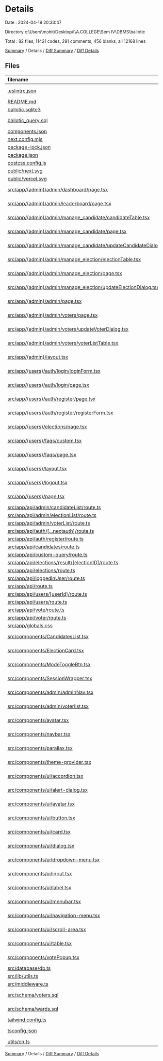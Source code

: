 # Details

Date : 2024-04-19 20:33:47

Directory c:\\Users\\mohit\\Desktop\\I\\A.COLLEGE\\Sem IV\\DBMS\\ballotic

Total : 82 files,  11421 codes, 291 comments, 456 blanks, all 12168 lines

[Summary](results.md) / Details / [Diff Summary](diff.md) / [Diff Details](diff-details.md)

## Files
| filename | language | code | comment | blank | total |
| :--- | :--- | ---: | ---: | ---: | ---: |
| [.eslintrc.json](/.eslintrc.json) | JSON with Comments | 3 | 0 | 1 | 4 |
| [README.md](/README.md) | Markdown | 23 | 0 | 14 | 37 |
| [ballotic.sqlite3](/ballotic.sqlite3) | Database | 0 | 0 | 1 | 1 |
| [ballotic_query.sql](/ballotic_query.sql) | MySQL SQL | 63 | 10 | 31 | 104 |
| [components.json](/components.json) | JSON | 17 | 0 | 0 | 17 |
| [next.config.mjs](/next.config.mjs) | JavaScript | 2 | 1 | 2 | 5 |
| [package-lock.json](/package-lock.json) | JSON | 8,199 | 0 | 1 | 8,200 |
| [package.json](/package.json) | JSON | 61 | 0 | 1 | 62 |
| [postcss.config.js](/postcss.config.js) | JavaScript | 6 | 0 | 1 | 7 |
| [public/next.svg](/public/next.svg) | XML | 1 | 0 | 0 | 1 |
| [public/vercel.svg](/public/vercel.svg) | XML | 1 | 0 | 0 | 1 |
| [src/app/(admin)/admin/dashboard/page.tsx](/src/app/(admin)/admin/dashboard/page.tsx) | TypeScript JSX | 23 | 7 | 4 | 34 |
| [src/app/(admin)/admin/leaderboard/page.tsx](/src/app/(admin)/admin/leaderboard/page.tsx) | TypeScript JSX | 10 | 0 | 0 | 10 |
| [src/app/(admin)/admin/manage_candidate/candidateTable.tsx](/src/app/(admin)/admin/manage_candidate/candidateTable.tsx) | TypeScript JSX | 89 | 6 | 15 | 110 |
| [src/app/(admin)/admin/manage_candidate/page.tsx](/src/app/(admin)/admin/manage_candidate/page.tsx) | TypeScript JSX | 22 | 0 | 2 | 24 |
| [src/app/(admin)/admin/manage_candidate/updateCandidateDialog.tsx](/src/app/(admin)/admin/manage_candidate/updateCandidateDialog.tsx) | TypeScript JSX | 58 | 4 | 10 | 72 |
| [src/app/(admin)/admin/manage_election/electionTable.tsx](/src/app/(admin)/admin/manage_election/electionTable.tsx) | TypeScript JSX | 89 | 5 | 12 | 106 |
| [src/app/(admin)/admin/manage_election/page.tsx](/src/app/(admin)/admin/manage_election/page.tsx) | TypeScript JSX | 22 | 0 | 2 | 24 |
| [src/app/(admin)/admin/manage_election/updateElectionDialog.tsx](/src/app/(admin)/admin/manage_election/updateElectionDialog.tsx) | TypeScript JSX | 59 | 4 | 10 | 73 |
| [src/app/(admin)/admin/page.tsx](/src/app/(admin)/admin/page.tsx) | TypeScript JSX | 14 | 0 | 1 | 15 |
| [src/app/(admin)/admin/voters/page.tsx](/src/app/(admin)/admin/voters/page.tsx) | TypeScript JSX | 23 | 0 | 2 | 25 |
| [src/app/(admin)/admin/voters/updateVoterDialog.tsx](/src/app/(admin)/admin/voters/updateVoterDialog.tsx) | TypeScript JSX | 59 | 4 | 10 | 73 |
| [src/app/(admin)/admin/voters/voterListTable.tsx](/src/app/(admin)/admin/voters/voterListTable.tsx) | TypeScript JSX | 99 | 2 | 6 | 107 |
| [src/app/(admin)/layout.tsx](/src/app/(admin)/layout.tsx) | TypeScript JSX | 34 | 1 | 4 | 39 |
| [src/app/(users)/auth/login/loginForm.tsx](/src/app/(users)/auth/login/loginForm.tsx) | TypeScript JSX | 43 | 2 | 7 | 52 |
| [src/app/(users)/auth/login/page.tsx](/src/app/(users)/auth/login/page.tsx) | TypeScript JSX | 18 | 0 | 1 | 19 |
| [src/app/(users)/auth/register/page.tsx](/src/app/(users)/auth/register/page.tsx) | TypeScript JSX | 17 | 1 | 8 | 26 |
| [src/app/(users)/auth/register/registerForm.tsx](/src/app/(users)/auth/register/registerForm.tsx) | TypeScript JSX | 43 | 3 | 6 | 52 |
| [src/app/(users)/elections/page.tsx](/src/app/(users)/elections/page.tsx) | TypeScript JSX | 10 | 9 | 1 | 20 |
| [src/app/(users)/faqs/custom.tsx](/src/app/(users)/faqs/custom.tsx) | TypeScript JSX | 72 | 47 | 9 | 128 |
| [src/app/(users)/faqs/page.tsx](/src/app/(users)/faqs/page.tsx) | TypeScript JSX | 33 | 10 | 8 | 51 |
| [src/app/(users)/layout.tsx](/src/app/(users)/layout.tsx) | TypeScript JSX | 32 | 1 | 4 | 37 |
| [src/app/(users)/logout.tsx](/src/app/(users)/logout.tsx) | TypeScript JSX | 14 | 0 | 2 | 16 |
| [src/app/(users)/page.tsx](/src/app/(users)/page.tsx) | TypeScript JSX | 18 | 0 | 4 | 22 |
| [src/app/api/admin/candidateList/route.ts](/src/app/api/admin/candidateList/route.ts) | TypeScript | 33 | 5 | 4 | 42 |
| [src/app/api/admin/electionList/route.ts](/src/app/api/admin/electionList/route.ts) | TypeScript | 38 | 3 | 4 | 45 |
| [src/app/api/admin/voterList/route.ts](/src/app/api/admin/voterList/route.ts) | TypeScript | 35 | 3 | 5 | 43 |
| [src/app/api/auth/[...nextauth]/route.ts](/src/app/api/auth/%5B...nextauth%5D/route.ts) | TypeScript | 71 | 14 | 9 | 94 |
| [src/app/api/auth/register/route.ts](/src/app/api/auth/register/route.ts) | TypeScript | 14 | 3 | 3 | 20 |
| [src/app/api/candidates/route.ts](/src/app/api/candidates/route.ts) | TypeScript | 11 | 7 | 4 | 22 |
| [src/app/api/custom-query/route.ts](/src/app/api/custom-query/route.ts) | TypeScript | 10 | 1 | 2 | 13 |
| [src/app/api/elections/result/[electionID]/route.ts](/src/app/api/elections/result/%5BelectionID%5D/route.ts) | TypeScript | 17 | 3 | 3 | 23 |
| [src/app/api/elections/route.ts](/src/app/api/elections/route.ts) | TypeScript | 25 | 4 | 5 | 34 |
| [src/app/api/loggedinUser/route.ts](/src/app/api/loggedinUser/route.ts) | TypeScript | 14 | 1 | 2 | 17 |
| [src/app/api/route.ts](/src/app/api/route.ts) | TypeScript | 13 | 0 | 4 | 17 |
| [src/app/api/users/[userId]/route.ts](/src/app/api/users/%5BuserId%5D/route.ts) | TypeScript | 54 | 0 | 2 | 56 |
| [src/app/api/users/route.ts](/src/app/api/users/route.ts) | TypeScript | 50 | 0 | 2 | 52 |
| [src/app/api/vote/route.ts](/src/app/api/vote/route.ts) | TypeScript | 15 | 8 | 3 | 26 |
| [src/app/api/voter/route.ts](/src/app/api/voter/route.ts) | TypeScript | 11 | 0 | 2 | 13 |
| [src/app/globals.css](/src/app/globals.css) | CSS | 68 | 67 | 12 | 147 |
| [src/components/CandidatesList.tsx](/src/components/CandidatesList.tsx) | TypeScript JSX | 34 | 1 | 3 | 38 |
| [src/components/ElectionCard.tsx](/src/components/ElectionCard.tsx) | TypeScript JSX | 53 | 3 | 8 | 64 |
| [src/components/ModeToggleBtn.tsx](/src/components/ModeToggleBtn.tsx) | TypeScript JSX | 36 | 0 | 5 | 41 |
| [src/components/SessionWrapper.tsx](/src/components/SessionWrapper.tsx) | TypeScript JSX | 10 | 0 | 2 | 12 |
| [src/components/admin/adminNav.tsx](/src/components/admin/adminNav.tsx) | TypeScript JSX | 34 | 14 | 2 | 50 |
| [src/components/admin/voterlist.tsx](/src/components/admin/voterlist.tsx) | TypeScript JSX | 18 | 0 | 4 | 22 |
| [src/components/avatar.tsx](/src/components/avatar.tsx) | TypeScript JSX | 18 | 1 | 6 | 25 |
| [src/components/navbar.tsx](/src/components/navbar.tsx) | TypeScript JSX | 34 | 5 | 3 | 42 |
| [src/components/parallax.tsx](/src/components/parallax.tsx) | TypeScript JSX | 10 | 0 | 3 | 13 |
| [src/components/theme-provider.tsx](/src/components/theme-provider.tsx) | TypeScript JSX | 7 | 0 | 3 | 10 |
| [src/components/ui/accordion.tsx](/src/components/ui/accordion.tsx) | TypeScript JSX | 50 | 0 | 8 | 58 |
| [src/components/ui/alert-dialog.tsx](/src/components/ui/alert-dialog.tsx) | TypeScript JSX | 127 | 0 | 15 | 142 |
| [src/components/ui/avatar.tsx](/src/components/ui/avatar.tsx) | TypeScript JSX | 44 | 0 | 7 | 51 |
| [src/components/ui/button.tsx](/src/components/ui/button.tsx) | TypeScript JSX | 52 | 0 | 6 | 58 |
| [src/components/ui/card.tsx](/src/components/ui/card.tsx) | TypeScript JSX | 68 | 0 | 9 | 77 |
| [src/components/ui/dialog.tsx](/src/components/ui/dialog.tsx) | TypeScript JSX | 109 | 0 | 14 | 123 |
| [src/components/ui/dropdown-menu.tsx](/src/components/ui/dropdown-menu.tsx) | TypeScript JSX | 187 | 0 | 19 | 206 |
| [src/components/ui/input.tsx](/src/components/ui/input.tsx) | TypeScript JSX | 21 | 0 | 5 | 26 |
| [src/components/ui/label.tsx](/src/components/ui/label.tsx) | TypeScript JSX | 21 | 0 | 6 | 27 |
| [src/components/ui/menubar.tsx](/src/components/ui/menubar.tsx) | TypeScript JSX | 221 | 0 | 20 | 241 |
| [src/components/ui/navigation-menu.tsx](/src/components/ui/navigation-menu.tsx) | TypeScript JSX | 117 | 0 | 12 | 129 |
| [src/components/ui/scroll-area.tsx](/src/components/ui/scroll-area.tsx) | TypeScript JSX | 43 | 0 | 6 | 49 |
| [src/components/ui/table.tsx](/src/components/ui/table.tsx) | TypeScript JSX | 110 | 0 | 11 | 121 |
| [src/components/votePopup.tsx](/src/components/votePopup.tsx) | TypeScript JSX | 105 | 3 | 14 | 122 |
| [src/database/db.ts](/src/database/db.ts) | TypeScript | 20 | 26 | 10 | 56 |
| [src/lib/utils.ts](/src/lib/utils.ts) | TypeScript | 5 | 0 | 2 | 7 |
| [src/middleware.ts](/src/middleware.ts) | TypeScript | 2 | 0 | 1 | 3 |
| [src/schema/voters.sql](/src/schema/voters.sql) | MySQL SQL | 0 | 1 | 0 | 1 |
| [src/schema/wards.sql](/src/schema/wards.sql) | MySQL SQL | 0 | 1 | 0 | 1 |
| [tailwind.config.ts](/tailwind.config.ts) | TypeScript | 78 | 0 | 3 | 81 |
| [tsconfig.json](/tsconfig.json) | JSON with Comments | 26 | 0 | 1 | 27 |
| [utils/cn.ts](/utils/cn.ts) | TypeScript | 5 | 0 | 2 | 7 |

[Summary](results.md) / Details / [Diff Summary](diff.md) / [Diff Details](diff-details.md)